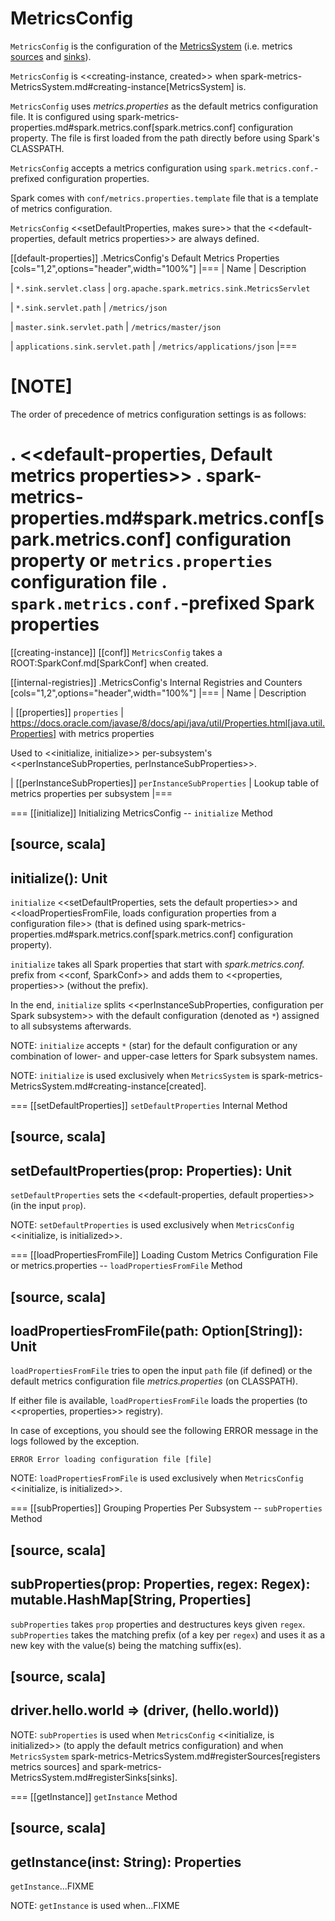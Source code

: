 # MetricsConfig

`MetricsConfig` is the configuration of the [MetricsSystem](MetricsSystem.md) (i.e. metrics [sources](Source.md) and [sinks](Sink.md)).

`MetricsConfig` is <<creating-instance, created>> when spark-metrics-MetricsSystem.md#creating-instance[MetricsSystem] is.

`MetricsConfig` uses *metrics.properties* as the default metrics configuration file. It is configured using spark-metrics-properties.md#spark.metrics.conf[spark.metrics.conf] configuration property. The file is first loaded from the path directly before using Spark's CLASSPATH.

`MetricsConfig` accepts a metrics configuration using ``spark.metrics.conf.``-prefixed configuration properties.

Spark comes with `conf/metrics.properties.template` file that is a template of metrics configuration.

`MetricsConfig` <<setDefaultProperties, makes sure>> that the <<default-properties, default metrics properties>> are always defined.

[[default-properties]]
.MetricsConfig's Default Metrics Properties
[cols="1,2",options="header",width="100%"]
|===
| Name
| Description

| `*.sink.servlet.class`
| `org.apache.spark.metrics.sink.MetricsServlet`

| `*.sink.servlet.path`
| `/metrics/json`

| `master.sink.servlet.path`
| `/metrics/master/json`

| `applications.sink.servlet.path`
| `/metrics/applications/json`
|===

[NOTE]
====
The order of precedence of metrics configuration settings is as follows:

. <<default-properties, Default metrics properties>>
. spark-metrics-properties.md#spark.metrics.conf[spark.metrics.conf] configuration property or `metrics.properties` configuration file
. ``spark.metrics.conf.``-prefixed Spark properties
====

[[creating-instance]]
[[conf]]
`MetricsConfig` takes a ROOT:SparkConf.md[SparkConf] when created.

[[internal-registries]]
.MetricsConfig's Internal Registries and Counters
[cols="1,2",options="header",width="100%"]
|===
| Name
| Description

| [[properties]] `properties`
| https://docs.oracle.com/javase/8/docs/api/java/util/Properties.html[java.util.Properties] with metrics properties

Used to <<initialize, initialize>> per-subsystem's <<perInstanceSubProperties, perInstanceSubProperties>>.

| [[perInstanceSubProperties]] `perInstanceSubProperties`
| Lookup table of metrics properties per subsystem
|===

=== [[initialize]] Initializing MetricsConfig -- `initialize` Method

[source, scala]
----
initialize(): Unit
----

`initialize` <<setDefaultProperties, sets the default properties>> and <<loadPropertiesFromFile, loads configuration properties from a configuration file>> (that is defined using spark-metrics-properties.md#spark.metrics.conf[spark.metrics.conf] configuration property).

`initialize` takes all Spark properties that start with *spark.metrics.conf.* prefix from <<conf, SparkConf>> and adds them to <<properties, properties>> (without the prefix).

In the end, `initialize` splits <<perInstanceSubProperties, configuration per Spark subsystem>> with the default configuration (denoted as `*`) assigned to all subsystems afterwards.

NOTE: `initialize` accepts `*` (star) for the default configuration or any combination of lower- and upper-case letters for Spark subsystem names.

NOTE: `initialize` is used exclusively when `MetricsSystem` is spark-metrics-MetricsSystem.md#creating-instance[created].

=== [[setDefaultProperties]] `setDefaultProperties` Internal Method

[source, scala]
----
setDefaultProperties(prop: Properties): Unit
----

`setDefaultProperties` sets the <<default-properties, default properties>> (in the input `prop`).

NOTE: `setDefaultProperties` is used exclusively when `MetricsConfig` <<initialize, is initialized>>.

=== [[loadPropertiesFromFile]] Loading Custom Metrics Configuration File or metrics.properties -- `loadPropertiesFromFile` Method

[source, scala]
----
loadPropertiesFromFile(path: Option[String]): Unit
----

`loadPropertiesFromFile` tries to open the input `path` file (if defined) or the default metrics configuration file *metrics.properties* (on CLASSPATH).

If either file is available, `loadPropertiesFromFile` loads the properties (to <<properties, properties>> registry).

In case of exceptions, you should see the following ERROR message in the logs followed by the exception.

```
ERROR Error loading configuration file [file]
```

NOTE: `loadPropertiesFromFile` is used exclusively when `MetricsConfig` <<initialize, is initialized>>.

=== [[subProperties]] Grouping Properties Per Subsystem -- `subProperties` Method

[source, scala]
----
subProperties(prop: Properties, regex: Regex): mutable.HashMap[String, Properties]
----

`subProperties` takes `prop` properties and destructures keys given `regex`. `subProperties` takes the matching prefix (of a key per `regex`) and uses it as a new key with the value(s) being the matching suffix(es).

[source, scala]
----
driver.hello.world => (driver, (hello.world))
----

NOTE: `subProperties` is used when `MetricsConfig` <<initialize, is initialized>> (to apply the default metrics configuration) and when `MetricsSystem` spark-metrics-MetricsSystem.md#registerSources[registers metrics sources] and spark-metrics-MetricsSystem.md#registerSinks[sinks].

=== [[getInstance]] `getInstance` Method

[source, scala]
----
getInstance(inst: String): Properties
----

`getInstance`...FIXME

NOTE: `getInstance` is used when...FIXME
